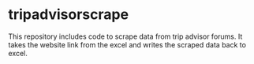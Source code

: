 # tripadvisorscrape
This repository includes code to scrape data from trip advisor forums. It takes the website link from the excel and writes the scraped data back to excel.
